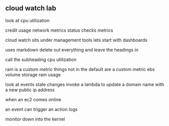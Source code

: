 

cloud watch lab 
------------------------------
look at cpu utilization 

credit usage 
network metrics 
status checks metrics 

cloud watch sits under management tools 
lets start with dashboards 

uses markdown 
delete out everything and leave the headings in 

call the subheading cpu utilization 

ram is a custom metric 
things not in the default are a custom metric 
    ebs volume storage 
    ram usage 

look at events 
state changes 
invoke a lambda to update a domain name with a new public ip address 

when an ec2 comes online 

an event can trigger an action 
logs 

monitor down into the kernel 

